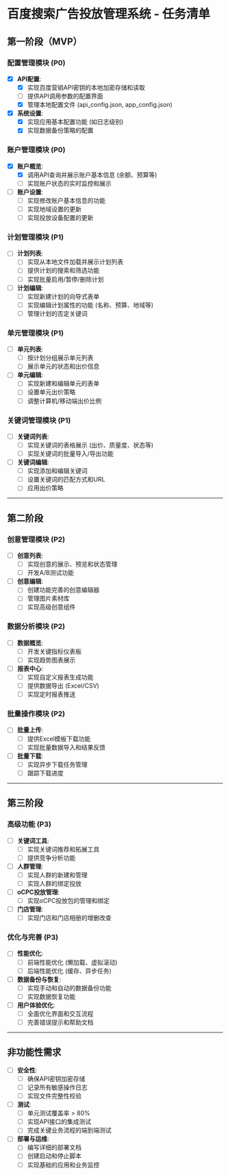 # 百度搜索广告投放管理系统 - 任务清单

## 第一阶段（MVP）

### 配置管理模块 (P0)
- [x] **API配置**:
  - [x] 实现百度营销API密钥的本地加密存储和读取
  - [ ] 提供API调用参数的配置界面
  - [x] 管理本地配置文件 (api_config.json, app_config.json)
- [x] **系统设置**:
  - [x] 实现应用基本配置功能 (如日志级别)
  - [x] 实现数据备份策略的配置

### 账户管理模块 (P0)
- [x] **账户概览**:
  - [x] 调用API查询并展示账户基本信息 (余额、预算等)
  - [ ] 实现账户状态的实时监控和展示
- [ ] **账户设置**:
  - [ ] 实现修改账户基本信息的功能
  - [ ] 实现地域设置的更新
  - [ ] 实现投放设备配置的更新

### 计划管理模块 (P1)
- [ ] **计划列表**:
  - [ ] 实现从本地文件加载并展示计划列表
  - [ ] 提供计划的搜索和筛选功能
  - [ ] 实现批量启用/暂停/删除计划
- [ ] **计划编辑**:
  - [ ] 实现新建计划的向导式表单
  - [ ] 实现编辑计划属性的功能 (名称、预算、地域等)
  - [ ] 管理计划的否定关键词

### 单元管理模块 (P1)
- [ ] **单元列表**:
  - [ ] 按计划分组展示单元列表
  - [ ] 展示单元的状态和出价信息
- [ ] **单元编辑**:
  - [ ] 实现新建和编辑单元的表单
  - [ ] 设置单元出价策略
  - [ ] 调整计算机/移动端出价比例

### 关键词管理模块 (P1)
- [ ] **关键词列表**:
  - [ ] 实现关键词的表格展示 (出价、质量度、状态等)
  - [ ] 实现关键词的批量导入/导出功能
- [ ] **关键词编辑**:
  - [ ] 实现添加和编辑关键词
  - [ ] 设置关键词的匹配方式和URL
  - [ ] 应用出价策略

---

## 第二阶段

### 创意管理模块 (P2)
- [ ] **创意列表**:
  - [ ] 实现创意的展示、预览和状态管理
  - [ ] 开发A/B测试功能
- [ ] **创意编辑**:
  - [ ] 创建功能完善的创意编辑器
  - [ ] 管理图片素材库
  - [ ] 实现高级创意组件

### 数据分析模块 (P2)
- [ ] **数据概览**:
  - [ ] 开发关键指标仪表板
  - [ ] 实现趋势图表展示
- [ ] **报表中心**:
  - [ ] 实现自定义报表生成功能
  - [ ] 提供数据导出 (Excel/CSV)
  - [ ] 实现定时报表推送

### 批量操作模块 (P2)
- [ ] **批量上传**:
  - [ ] 提供Excel模板下载功能
  - [ ] 实现批量数据导入和结果反馈
- [ ] **批量下载**:
  - [ ] 实现异步下载任务管理
  - [ ] 跟踪下载进度

---

## 第三阶段

### 高级功能 (P3)
- [ ] **关键词工具**:
  - [ ] 实现关键词推荐和拓展工具
  - [ ] 提供竞争分析功能
- [ ] **人群管理**:
  - [ ] 实现人群的新建和管理
  - [ ] 实现人群的绑定投放
- [ ] **oCPC投放管理**:
  - [ ] 实现oCPC投放包的管理和绑定
- [ ] **门店管理**:
  - [ ] 实现门店和门店相册的增删改查

### 优化与完善 (P3)
- [ ] **性能优化**:
  - [ ] 前端性能优化 (懒加载、虚拟滚动)
  - [ ] 后端性能优化 (缓存、异步任务)
- [ ] **数据备份与恢复**:
  - [ ] 实现手动和自动的数据备份功能
  - [ ] 实现数据恢复功能
- [ ] **用户体验优化**:
  - [ ] 全面优化界面和交互流程
  - [ ] 完善错误提示和帮助文档

---

## 非功能性需求

- [ ] **安全性**:
  - [ ] 确保API密钥加密存储
  - [ ] 记录所有敏感操作日志
  - [ ] 实现文件完整性校验
- [ ] **测试**:
  - [ ] 单元测试覆盖率 > 80%
  - [ ] 实现API接口的集成测试
  - [ ] 完成关键业务流程的端到端测试
- [ ] **部署与运维**:
  - [ ] 编写详细的部署文档
  - [ ] 创建启动和停止脚本
  - [ ] 实现基础的应用和业务监控
